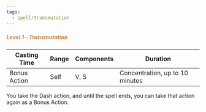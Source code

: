 ```yaml
---
tags:
  - spell/transmutation
---
```

##### *<span style="color:rgb(203, 123, 55)">Level 1 - Transmutation</span>*

| Casting Time | Range | Components | Duration                        |
| ------------ | ----- | ---------- | ------------------------------- |
| Bonus Action | Self  | V, S       | Concentration, up to 10 minutes |
You take the Dash action, and until the spell ends, you can take that action again as a Bonus Action.